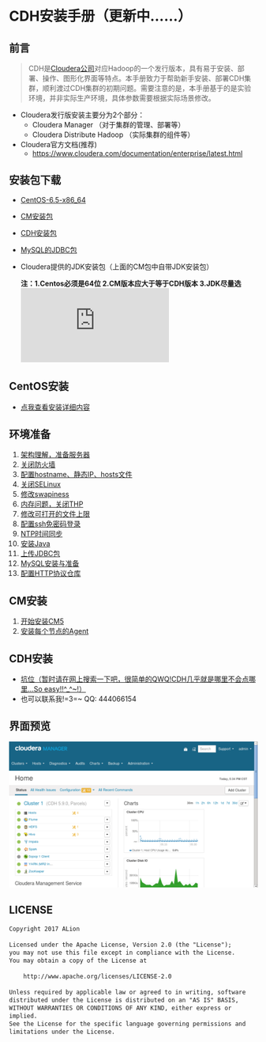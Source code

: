 # CDH安装手册（更新中……）
## 前言
> CDH是[Cloudera公司](https://www.cloudera.com/)对应Hadoop的一个发行版本，具有易于安装、部署、操作、图形化界面等特点。本手册致力于帮助新手安装、部署CDH集群，顺利渡过CDH集群的初期问题。需要注意的是，本手册基于的是实验环境，并非实际生产环境，具体参数需要根据实际场景修改。

- Cloudera发行版安装主要分为2个部分：
	- Cloudera Manager （对于集群的管理、部署等）
	- Cloudera Distribute Hadoop （实际集群的组件等）
- Cloudera官方文档(推荐)
	- https://www.cloudera.com/documentation/enterprise/latest.html 

## 安装包下载
- [CentOS-6.5-x86_64](./project/download/CentOS_download/CentOS_download.md)
- [CM安装包](./project/download/CM_download/CM_download.md)
- [CDH安装包](./project/download/CDH_download/CDH_download.md)
- [MySQL的JDBC包](./project/download/MySQL_JDBC_download/MySQL_JDBC_download.md)
- Cloudera提供的JDK安装包（上面的CM包中自带JDK安装包）

	**注：1.Centos必须是64位 2.CM版本应大于等于CDH版本 3.JDK尽量选![Cloudera提供的](https://www.cloudera.com/documentation/enterprise/release-notes/topics/rn_consolidated_pcm.html#pcm_jdk)**

## CentOS安装
- [点我查看安装详细内容](./project/CentOS_install/CentOS_install.md)

## 环境准备
1. [架构理解，准备服务器](./project/prepare/cm_framework/cm_framework.md)
2. [关闭防火墙](./project/prepare/stop_firewall/stop_firewall.md)
3. [配置hostname、静态IP、hosts文件](./project/prepare/host_ip/host_ip.md)
4. [关闭SELinux](./project/prepare/disabling_SELinux/disabling_SELinux.md)
5. [修改swapiness](./project/prepare/swappiness/swappiness.md)
6. [内存问题，关闭THP](./project/prepare/disabling_transparent_hugepages/disabling_transparent_hugepages.md)
7. [修改可打开的文件上限](./project/prepare/limits/limits.md)
8. [配置ssh免密码登录](./project/prepare/ssh/ssh.md)
9. [NTP时间同步](./project/prepare/ntp/ntp.md)
10. [安装Java](./project/prepare/install_java/install_java.md)
11. [上传JDBC包](./project/prepare/JDBC/JDBC.md)
12. [MySQL安装与准备](./project/prepare/mysql/mysql.md)
13. [配置HTTP协议仓库](./project/prepare/http/http.md)

## CM安装
1. [开始安装CM5](./project/setup/cm.md)
2. [安装每个节点的Agent](./project/setup/cm.md)

## CDH安装
- [坑位（暂时请在网上搜索一下吧，很简单的QWQ!CDH几乎就是哪里不会点哪里...So easy!!^_^~!）](https://github.com/AlionSSS/CDH-Install-Manual)
- 也可以联系我!=3=~ QQ: 444066154

## 界面预览
![Cloudera-Manager截图](./images/Cloudera-Hadoop-Manager.png)

## LICENSE
```
Copyright 2017 ALion

Licensed under the Apache License, Version 2.0 (the "License");
you may not use this file except in compliance with the License.
You may obtain a copy of the License at

	http://www.apache.org/licenses/LICENSE-2.0

Unless required by applicable law or agreed to in writing, software
distributed under the License is distributed on an "AS IS" BASIS,
WITHOUT WARRANTIES OR CONDITIONS OF ANY KIND, either express or implied.
See the License for the specific language governing permissions and
limitations under the License.
```
